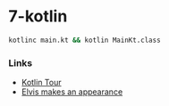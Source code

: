 # 7-kotlin

```bash
kotlinc main.kt && kotlin MainKt.class
```

### Links

- [Kotlin Tour](https://kotlinlang.org/docs/kotlin-tour-hello-world.html)
- [Elvis makes an appearance](https://stackoverflow.com/questions/44595529/smart-cast-to-type-is-impossible-because-variable-is-a-mutable-property-tha)

